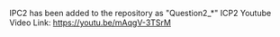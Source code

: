 IPC2 has been added to the repository as "Question2_*"
ICP2 Youtube Video Link: https://youtu.be/mAqgV-3TSrM
